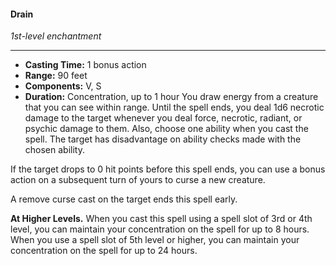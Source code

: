 #### Drain
*1st-level enchantment*
___
- **Casting Time:** 1 bonus action
- **Range:** 90 feet
- **Components:** V, S
- **Duration:** Concentration, up to 1 hour
You draw energy from a creature that you can see within range. Until the spell ends, you deal 1d6 necrotic damage to the target whenever you deal force, necrotic, radiant, or psychic damage to them. Also, choose one ability when you cast the spell. The target has disadvantage on ability checks made with the chosen ability.

If the target drops to 0 hit points before this spell ends, you can use a bonus action on a subsequent turn of yours to curse a new creature.

A remove curse cast on the target ends this spell early.

**At Higher Levels.** When you cast this spell using a spell slot of 3rd or 4th level, you can maintain your concentration on the spell for up to 8 hours. When you use a spell slot of 5th level or higher, you can maintain your concentration on the spell for up to 24 hours.